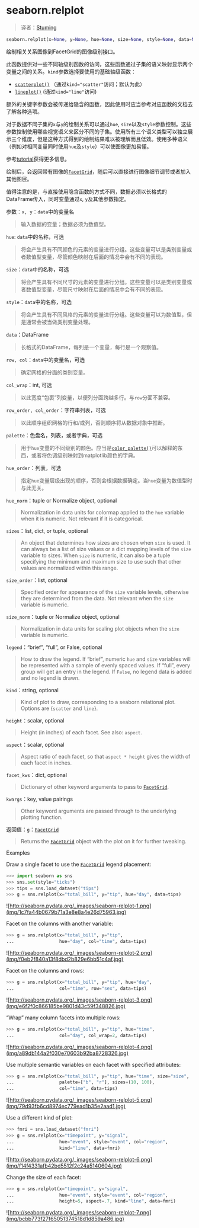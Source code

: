 # seaborn.relplot

> 译者：[Stuming](https://github.com/Stuming)

```py
seaborn.relplot(x=None, y=None, hue=None, size=None, style=None, data=None, row=None, col=None, col_wrap=None, row_order=None, col_order=None, palette=None, hue_order=None, hue_norm=None, sizes=None, size_order=None, size_norm=None, markers=None, dashes=None, style_order=None, legend='brief', kind='scatter', height=5, aspect=1, facet_kws=None, **kwargs)
```

绘制相关关系图像到FacetGrid的图像级别接口。

此函数提供对一些不同轴级别函数的访问，这些函数通过子集的语义映射显示两个变量之间的关系。`kind`参数选择要使用的基础轴级函数：
*   [`scatterplot()`](seaborn.scatterplot.html#seaborn.scatterplot "seaborn.scatterplot") （通过`kind="scatter"`访问；默认为此）
*   [`lineplot()`](seaborn.lineplot.html#seaborn.lineplot "seaborn.lineplot") (通过`kind="line"`访问)

额外的关键字参数会被传递给隐含的函数，因此使用时应当参考对应函数的文档去了解各种选项。

对于数据不同子集的`x`与`y`的绘制关系可以通过`hue`, `size`以及`style`参数控制。这些参数控制使用哪些视觉语义来区分不同的子集。使用所有三个语义类型可以独立展示三个维度，但是这种方式得到的绘制结果难以被理解而且低效。使用多种语义（例如对相同变量同时使用`hue`及`style`）可以使图像更加易懂。

参考[tutorial](../tutorial/relational.html#relational-tutorial)获得更多信息。

绘制后，会返回带有图像的[`FacetGrid`](seaborn.FacetGrid.html#seaborn.FacetGrid "seaborn.FacetGrid")，随后可以直接进行图像细节调节或者加入其他图层。

值得注意的是，与直接使用隐含函数的方式不同，数据必须以长格式的DataFrame传入，同时变量通过`x`, `y`及其他参数指定。

参数：`x, y`：`data`中的变量名

> 输入数据的变量；数据必须为数值型。

`hue`: `data`中的名称，可选

> 将会产生具有不同颜色的元素的变量进行分组。这些变量可以是类别变量或者数值型变量，尽管颜色映射在后面的情况中会有不同的表现。

`size`：`data`中的名称，可选

> 将会产生具有不同尺寸的元素的变量进行分组。这些变量可以是类别变量或者数值型变量，尽管尺寸映射在后面的情况中会有不同的表现。

`style`：`data`中的名称，可选

> 将会产生具有不同风格的元素的变量进行分组。这些变量可以为数值型，但是通常会被当做类别变量处理。

`data`：DataFrame

> 长格式的DataFrame，每列是一个变量，每行是一个观察值。

`row, col`：`data`中的变量名，可选

> 确定网格的分面的类别变量。

`col_wrap`：int, 可选

> 以此宽度“包裹”列变量，以便列分面跨越多行。与`row`分面不兼容。

`row_order, col_order`：字符串列表，可选

> 以此顺序组织网格的行和/或列，否则顺序将从数据对象中推断。

`palette`：色盘名，列表，或者字典，可选

> 用于`hue`变量的不同级别的颜色。应当是[`color_palette()`](seaborn.color_palette.html#seaborn.color_palette "seaborn.color_palette")可以解释的东西，或者将色调级别映射到matplotlib颜色的字典。

`hue_order`：列表，可选

> 指定`hue`变量层级出现的顺序，否则会根据数据确定。当`hue`变量为数值型时与此无关。

`hue_norm`：tuple or Normalize object, optional

> Normalization in data units for colormap applied to the `hue` variable when it is numeric. Not relevant if it is categorical.

`sizes`：list, dict, or tuple, optional

> An object that determines how sizes are chosen when `size` is used. It can always be a list of size values or a dict mapping levels of the `size` variable to sizes. When `size` is numeric, it can also be a tuple specifying the minimum and maximum size to use such that other values are normalized within this range.

`size_order`：list, optional

> Specified order for appearance of the `size` variable levels, otherwise they are determined from the data. Not relevant when the `size` variable is numeric.

`size_norm`：tuple or Normalize object, optional

> Normalization in data units for scaling plot objects when the `size` variable is numeric.

`legend`：“brief”, “full”, or False, optional

> How to draw the legend. If “brief”, numeric `hue` and `size` variables will be represented with a sample of evenly spaced values. If “full”, every group will get an entry in the legend. If `False`, no legend data is added and no legend is drawn.

`kind`：string, optional

> Kind of plot to draw, corresponding to a seaborn relational plot. Options are {`scatter` and `line`}.

`height`：scalar, optional

> Height (in inches) of each facet. See also: `aspect`.

`aspect`：scalar, optional

> Aspect ratio of each facet, so that `aspect * height` gives the width of each facet in inches.

`facet_kws`：dict, optional

> Dictionary of other keyword arguments to pass to [`FacetGrid`](seaborn.FacetGrid.html#seaborn.FacetGrid "seaborn.FacetGrid").

`kwargs`：key, value pairings

> Other keyword arguments are passed through to the underlying plotting function.


返回值：`g`：[`FacetGrid`](seaborn.FacetGrid.html#seaborn.FacetGrid "seaborn.FacetGrid")

> Returns the [`FacetGrid`](seaborn.FacetGrid.html#seaborn.FacetGrid "seaborn.FacetGrid") object with the plot on it for further tweaking.



Examples

Draw a single facet to use the [`FacetGrid`](seaborn.FacetGrid.html#seaborn.FacetGrid "seaborn.FacetGrid") legend placement:

```py
>>> import seaborn as sns
>>> sns.set(style="ticks")
>>> tips = sns.load_dataset("tips")
>>> g = sns.relplot(x="total_bill", y="tip", hue="day", data=tips)

```

![http://seaborn.pydata.org/_images/seaborn-relplot-1.png](img/1c7fa44b0679b71a3e8e8a4e26d75963.jpg)

Facet on the columns with another variable:

```py
>>> g = sns.relplot(x="total_bill", y="tip",
...                 hue="day", col="time", data=tips)

```

![http://seaborn.pydata.org/_images/seaborn-relplot-2.png](img/f0eb2f840a13f8dbd2b829e6bb51c4af.jpg)

Facet on the columns and rows:

```py
>>> g = sns.relplot(x="total_bill", y="tip", hue="day",
...                 col="time", row="sex", data=tips)

```

![http://seaborn.pydata.org/_images/seaborn-relplot-3.png](img/e6f2f0c866185be9801d43c59f348826.jpg)

“Wrap” many column facets into multiple rows:

```py
>>> g = sns.relplot(x="total_bill", y="tip", hue="time",
...                 col="day", col_wrap=2, data=tips)

```

![http://seaborn.pydata.org/_images/seaborn-relplot-4.png](img/a89db144a2f030e70603b92ba8728326.jpg)

Use multiple semantic variables on each facet with specified attributes:

```py
>>> g = sns.relplot(x="total_bill", y="tip", hue="time", size="size",
...                 palette=["b", "r"], sizes=(10, 100),
...                 col="time", data=tips)

```

![http://seaborn.pydata.org/_images/seaborn-relplot-5.png](img/79d93fb6cd8974ec779ead1b35e2aad1.jpg)

Use a different kind of plot:

```py
>>> fmri = sns.load_dataset("fmri")
>>> g = sns.relplot(x="timepoint", y="signal",
...                 hue="event", style="event", col="region",
...                 kind="line", data=fmri)

```

![http://seaborn.pydata.org/_images/seaborn-relplot-6.png](img/f14f4331afb42bd5512f2c24a5140604.jpg)

Change the size of each facet:

```py
>>> g = sns.relplot(x="timepoint", y="signal",
...                 hue="event", style="event", col="region",
...                 height=5, aspect=.7, kind="line", data=fmri)

```

![http://seaborn.pydata.org/_images/seaborn-relplot-7.png](img/bcbb773f27f65051374518d1d859a486.jpg)
